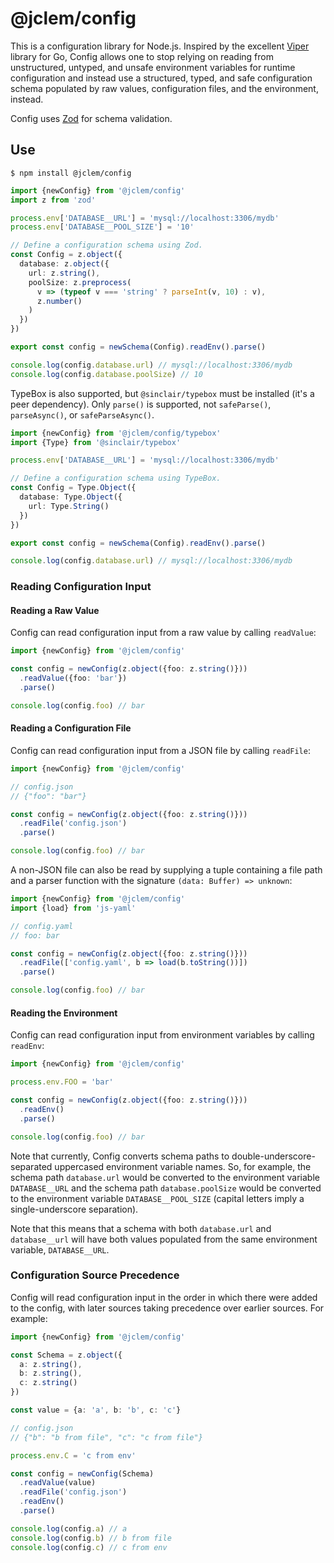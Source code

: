 # @jclem/config

This is a configuration library for Node.js. Inspired by the excellent
[Viper](https://github.com/spf13/viper) library for Go, Config allows one to
stop relying on reading from unstructured, untyped, and unsafe environment
variables for runtime configuration and instead use a structured, typed, and
safe configuration schema populated by raw values, configuration files, and the
environment, instead.

Config uses [Zod](https://zod.dev) for schema validation.

## Use

```shell
$ npm install @jclem/config
```

```typescript
import {newConfig} from '@jclem/config'
import z from 'zod'

process.env['DATABASE__URL'] = 'mysql://localhost:3306/mydb'
process.env['DATABASE__POOL_SIZE'] = '10'

// Define a configuration schema using Zod.
const Config = z.object({
  database: z.object({
    url: z.string(),
    poolSize: z.preprocess(
      v => (typeof v === 'string' ? parseInt(v, 10) : v),
      z.number()
    )
  })
})

export const config = newSchema(Config).readEnv().parse()

console.log(config.database.url) // mysql://localhost:3306/mydb
console.log(config.database.poolSize) // 10
```

TypeBox is also supported, but `@sinclair/typebox` must be installed (it's a
peer dependency). Only `parse()` is supported, not `safeParse()`,
`parseAsync()`, or `safeParseAsync()`.

```typescript
import {newConfig} from '@jclem/config/typebox'
import {Type} from '@sinclair/typebox'

process.env['DATABASE__URL'] = 'mysql://localhost:3306/mydb'

// Define a configuration schema using TypeBox.
const Config = Type.Object({
  database: Type.Object({
    url: Type.String()
  })
})

export const config = newSchema(Config).readEnv().parse()

console.log(config.database.url) // mysql://localhost:3306/mydb
```

### Reading Configuration Input

#### Reading a Raw Value

Config can read configuration input from a raw value by calling `readValue`:

```typescript
import {newConfig} from '@jclem/config'

const config = newConfig(z.object({foo: z.string()}))
  .readValue({foo: 'bar'})
  .parse()

console.log(config.foo) // bar
```

#### Reading a Configuration File

Config can read configuration input from a JSON file by calling `readFile`:

```typescript
import {newConfig} from '@jclem/config'

// config.json
// {"foo": "bar"}

const config = newConfig(z.object({foo: z.string()}))
  .readFile('config.json')
  .parse()

console.log(config.foo) // bar
```

A non-JSON file can also be read by supplying a tuple containing a file path and
a parser function with the signature `(data: Buffer) => unknown`:

```typescript
import {newConfig} from '@jclem/config'
import {load} from 'js-yaml'

// config.yaml
// foo: bar

const config = newConfig(z.object({foo: z.string()}))
  .readFile(['config.yaml', b => load(b.toString())])
  .parse()

console.log(config.foo) // bar
```

#### Reading the Environment

Config can read configuration input from environment variables by calling
`readEnv`:

```typescript
import {newConfig} from '@jclem/config'

process.env.FOO = 'bar'

const config = newConfig(z.object({foo: z.string()}))
  .readEnv()
  .parse()

console.log(config.foo) // bar
```

Note that currently, Config converts schema paths to double-underscore-separated
uppercased environment variable names. So, for example, the schema path
`database.url` would be converted to the environment variable `DATABASE__URL`
and the schema path `database.poolSize` would be converted to the environment
variable `DATABASE__POOL_SIZE` (capital letters imply a single-underscore
separation).

Note that this means that a schema with both `database.url` and `database__url`
will have both values populated from the same environment variable,
`DATABASE__URL`.

### Configuration Source Precedence

Config will read configuration input in the order in which there were added to
the config, with later sources taking precedence over earlier sources. For
example:

```typescript
import {newConfig} from '@jclem/config'

const Schema = z.object({
  a: z.string(),
  b: z.string(),
  c: z.string()
})

const value = {a: 'a', b: 'b', c: 'c'}

// config.json
// {"b": "b from file", "c": "c from file"}

process.env.C = 'c from env'

const config = newConfig(Schema)
  .readValue(value)
  .readFile('config.json')
  .readEnv()
  .parse()

console.log(config.a) // a
console.log(config.b) // b from file
console.log(config.c) // c from env
```
